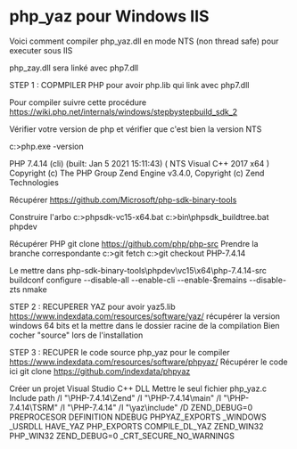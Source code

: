 # php_yaz pour Windows IIS

Voici comment compiler php_yaz.dll en mode NTS (non thread safe) pour executer sous IIS

php_zay.dll sera linké avec php7.dll

STEP 1 : COPMPILER PHP pour avoir php.lib qui link avec php7.dll

Pour compiler suivre cette procédure
https://wiki.php.net/internals/windows/stepbystepbuild_sdk_2

Vérifier votre version de php et vérifier que c'est bien la version NTS

c:\>php.exe -version

PHP 7.4.14 (cli) (built: Jan  5 2021 15:11:43) ( NTS Visual C++ 2017 x64 )
Copyright (c) The PHP Group
Zend Engine v3.4.0, Copyright (c) Zend Technologies

Récupérer 
https://github.com/Microsoft/php-sdk-binary-tools

Construire l'arbo
c:\>phpsdk-vc15-x64.bat
c:\>bin\phpsdk_buildtree.bat phpdev

Récupérer PHP
git clone https://github.com/php/php-src
Prendre la branche correspondante
c:\>git fetch
c:\>git checkout PHP-7.4.14

Le mettre dans php-sdk-binary-tools\phpdev\vc15\x64\php-7.4.14-src
buildconf
configure --disable-all --enable-cli --enable-$remains --disable-zts
nmake

STEP 2 : RECUPERER YAZ pour avoir yaz5.lib
https://www.indexdata.com/resources/software/yaz/
récupérer la version windows 64 bits et la mettre dans le dossier racine de la compilation
Bien cocher "source" lors de l'installation

STEP 3 : RECUPER le code source php_yaz pour le compiler
https://www.indexdata.com/resources/software/phpyaz/
Récupérer le code ici
git clone https://github.com/indexdata/phpyaz

Créer un projet Visual Studio C++ DLL
Mettre le seul fichier php_yaz.c
Include path
/I "\PHP-7.4.14\Zend" /I "\PHP-7.4.14\main" /I "\PHP-7.4.14\TSRM" /I "\PHP-7.4.14" /I "\yaz\include" /D ZEND_DEBUG=0 
PREPROCESOR DEFINITION
NDEBUG
PHPYAZ_EXPORTS
_WINDOWS
_USRDLL
HAVE_YAZ
PHP_EXPORTS
COMPILE_DL_YAZ
ZEND_WIN32
PHP_WIN32
ZEND_DEBUG=0
_CRT_SECURE_NO_WARNINGS

